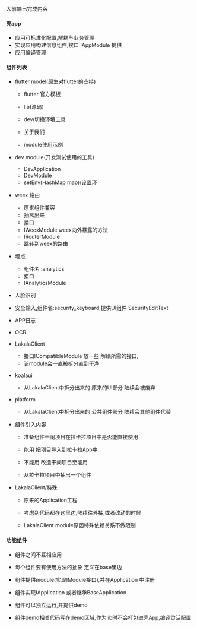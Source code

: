 大前端已完成内容

#### 壳app

* 应用可标准化配置,解耦与业务管理
* 实现应用构建信息组件,接口 IAppModule 提供
* 应用编译管理

#### 组件列表

* flutter model(原生对flutter的支持)

  * flutter 官方模板

  * lib(源码)

  * dev/切换环境工具

  * 关于我们

  * module使用示例
* dev module(开发测试使用的工具)

  * DevApplication
  * DevModule
  * setEnv(HashMap map)/设置环
* weex 路由
	* 原来组件兼容
  * 抽离出来
  * 接口
  * IWeexModule weex向外暴露的方法 
  * IRouterModule
  * 跳转到weex的路由
* 埋点

  *  组件名 :analytics
  *  接口
  *  IAnalyticsModule
* 人脸识别
* 安全输入,组件名:security_keyboard,提供UI组件 SecurityEditText 
* APP日志
* OCR
* LakalaClient

  * 接口ICompatibleModule 放一些 解耦所需的接口,
  * 该module会一直被拆分直到干净
* koalaui

  * 从LakalaClient中拆分出来的 原来的UI部分 陆续会被废弃
* platform

  * 从LakalaClient中拆分出来的 公共组件部分 陆续会其他组件代替
* 组件引入内容

  * 准备组件干阑项目在拉卡拉项目中是否能直接使用

  * 能用 把项目导入到拉卡拉App中
  
  * 不能用 改造干阑项目至能用
  
  * 从拉卡拉项目中抽出一个组件
* LakalaClient/特殊
  
  * 原来的Application工程
  
  * 考虑到代码都在这里边,陆续往外抽,或者改动的时候
  
  * LakalaClient module原因特殊依赖关系不做限制

#### 功能组件

  * 组件之间不互相应用

  * 每个组件要有使用方法的抽象 定义在base里边

  * 组件提供module(实现IModule接口),并在Application 中注册

  * 组件实现IApplication 或者继承BaseApplication

  * 组件可以独立运行,并提供demo

  * 组件demo相关代码写在demo区域,作为lib时不会打包进壳App,编译灵活配置